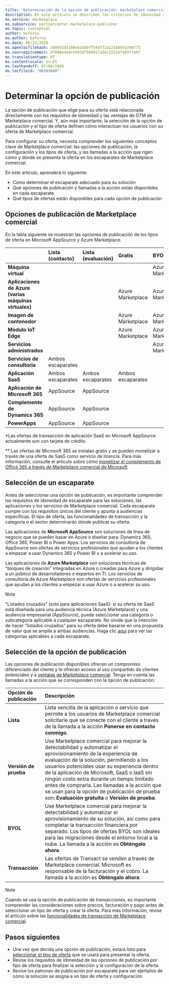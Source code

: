 ```yaml
---
title: 'Determinación de la opción de publicación: marketplace comercial de Microsoft'
description: En este artículo se describen los criterios de idoneidad y los requisitos para publicar ofertas en Microsoft AppSource y Azure Marketplace.
ms.service: marketplace
ms.subservice: partnercenter-marketplace-publisher
ms.topic: conceptual
author: keferna
ms.author: keferna
ms.date: 06/22/2020
ms.openlocfilehash: 3d8692d3180e4164bff544f71a1216097a390773
ms.sourcegitcommit: d7008edadc9993df960817ad4c5521efa69ffa9f
ms.translationtype: HT
ms.contentlocale: es-ES
ms.lasthandoff: 07/08/2020
ms.locfileid: "86103660"
---
```

# <a name="determine-your-publishing-option"></a>Determinar la opción de publicación

La opción de publicación que elige para su oferta está relacionada directamente con los requisitos de idoneidad y las ventajas de GTM de Marketplace comercial. Y, aún más importante, la selección de la opción de publicación y el tipo de oferta definen cómo interactúan los usuarios con su oferta de Marketplace comercial.

Para configurar su oferta, necesita comprender los siguientes conceptos clave de Marketplace comercial: las opciones de publicación, la configuración y los tipos de oferta, y las llamadas a la acción que rigen cómo y dónde se presenta la oferta en los escaparates de Marketplace comercial.

En este artículo, aprenderá lo siguiente:

- Cómo determinar el escaparate adecuado para su solución
- Qué opciones de publicación y llamadas a la acción están disponibles en cada escaparate
- Qué tipos de ofertas están disponibles para cada opción de publicación

## <a name="commercial-marketplace-publishing-options"></a>Opciones de publicación de Marketplace comercial

En la tabla siguiente se muestran las opciones de publicación de los tipos de oferta en Microsoft AppSource y Azure Marketplace.

|   | **Lista (contacto)**  | **Lista (evaluación)**  | **Gratis** | **BYOL** | **Transacción**|
| :--------- | :----------- | :------------ | :----------- | :---------- |:---------- |
| **Máquina virtual** |  |  |  | Azure Marketplace |  Azure Marketplace |
| **Aplicaciones de Azure (varias máquinas virtuales)** |  |  | Azure Marketplace | Azure Marketplace | Azure Marketplace  |
| **Imagen de contenedor** |  |  | Azure Marketplace | Azure Marketplace |   |
| **Módulo IoT Edge** |  |  | Azure Marketplace | Azure Marketplace |   |
| **Servicios administrados** |  |  |  | Azure Marketplace |   |
| **Servicios de consultoría** | Ambos escaparates |  |  |  |   |
| **Aplicación SaaS** | Ambos escaparates | Ambos escaparates | Ambos escaparates |  | Ambos escaparates* |
| **Aplicación de Microsoft 365** | AppSource | AppSource |  |  | AppSource**  |
| **Complemento de Dynamics 365** |  AppSource | AppSource |  |  |   |
| **PowerApps** | AppSource |AppSource  |  |  |   |

&#42;Las ofertas de transacción de aplicación SaaS en Microsoft AppSource actualmente son con tarjeta de crédito.

&#42;&#42; Las ofertas de Microsoft 365 se instalan gratis y se pueden monetizar a través de una oferta de SaaS como servicio de licencia. Para más información, consulte el artículo sobre cómo [monetizar el complemento de Office 365 a través de Marketplace comercial de Microsoft](/office/dev/store/monetize-addins-through-microsoft-commercial-marketplace).

## <a name="selecting-a-storefront"></a>Selección de un escaparate

Antes de seleccionar una opción de publicación, es importante comprender los requisitos de idoneidad de escaparate para las soluciones, las aplicaciones y los servicios de Marketplace comercial. Cada escaparate cumple con los requisitos únicos del cliente y apunta a audiencias específicas. El tipo de oferta, las funcionalidades de transacción y la categoría o el sector determinarán dónde publicar su oferta.

Las aplicaciones de **Microsoft AppSource** son soluciones de línea de negocio que se pueden basar en Azure o diseñar para: Dynamics 365, Office 365, Power BI o Power Apps. Los servicios de consultoría de AppSource son ofertas de servicios profesionales que ayudan a los clientes a empezar a usar Dynamics 365 y Power BI o a acelerar su uso.

Las aplicaciones de **Azure Marketplace** son soluciones técnicas de "bloques de creación" integradas en Azure o creadas para Azure y dirigidas a un público de desarrolladores o expertos en TI. Los servicios de consultoría de Azure Marketplace son ofertas de servicios profesionales que ayudan a los clientes a empezar a usar Azure o a acelerar su uso.

>[!Note]
>"Listados cruzados" (solo para aplicaciones SaaS): si su oferta de SaaS está diseñada para una audiencia técnica (Azure Marketplace) y una audiencia empresarial (AppSource), puede seleccionar una categoría o subcategoría aplicable a cualquier escaparate. No olvide que la intención de hacer "listados cruzados" para su oferta debe basarse en una propuesta de valor que se amplíe a ambas audiencias. Haga clic [aquí](./gtm-offer-listing-best-practices.md#categories) para ver las categorías aplicables a cada escaparate.

## <a name="choose-a-publishing-option"></a>Selección de la opción de publicación

Las opciones de publicación disponibles ofrecen un compromiso diferenciado del cliente y le ofrecen acceso al uso compartido de clientes potenciales y a [ventajas de Marketplace comercial](https://docs.microsoft.com/azure/marketplace/gtm-your-marketplace-benefits). Tenga en cuenta las llamadas a la acción que se corresponden con la opción de publicación:

| **Opción de publicación**    | **Descripción**  |
| :------------------- | :-------------------|
| **Lista** | Lista sencilla de la aplicación o servicio que permite a los usuarios de Marketplace comercial solicitarle que se conecte con el cliente a través de la llamada a la acción **Ponerse en contacto conmigo**. |
| **Versión de prueba** | Use Marketplace comercial para mejorar la detectabilidad y automatizar el aprovisionamiento de la experiencia de evaluación de la solución, permitiendo a los usuarios potenciales usar su experiencia dentro de la aplicación de Microsoft, SaaS o IaaS sin ningún costo extra durante un tiempo limitado antes de comprarla. Las llamadas a la acción que se usan para la opción de publicación de prueba son: **Evaluación gratuita** o **Versión de prueba**. |
| **BYOL** | Use Marketplace comercial para mejorar la detectabilidad y automatizar el aprovisionamiento de su solución, así como para completar la transacción financiera por separado. Los tipos de ofertas BYOL son ideales para las migraciones desde el entorno local a la nube. La llamada a la acción es **Obténgalo ahora**.
| **Transacción** | Las ofertas de Transact se venden a través de Marketplace comercial. Microsoft es responsable de la facturación y el cobro. La llamada a la acción es **Obténgalo ahora**.|

> [!Note]
> Cuando se usa la opción de publicación de transacciones, es importante comprender las consideraciones sobre precios, facturación y pago antes de seleccionar un tipo de oferta y crear la oferta. Para más información, revise el artículo sobre las [funcionalidades de transacción de Marketplace comercial](./marketplace-commercial-transaction-capabilities-and-considerations.md).

## <a name="next-steps"></a>Pasos siguientes

- Una vez que decida una opción de publicación, estará listo para [seleccionar el tipo de oferta](./publisher-guide-by-offer-type.md) que se usará para presentar la oferta.
- Revise los requisitos de idoneidad de las opciones de publicación por tipo de oferta para finalizar la selección y la configuración de la oferta.
- Revise los patrones de publicación por escaparate para ver ejemplos de cómo la solución se asigna a un tipo de oferta y configuración.
